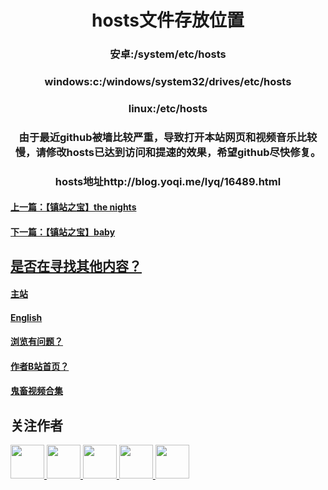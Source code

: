 <html>
<head>
</head>
<body>
      <div style="width:100%;margin:0 auto">
<p><center><h1>hosts文件存放位置</h1></center></p>
<p><center><h3>安卓:/system/etc/hosts</h3></center></p>
<p><center><h3>windows:c:/windows/system32/drives/etc/hosts</h3></center></p>
<p><center><h3>linux:/etc/hosts</h3></center></p>
<p><center><h3>由于最近github被墙比较严重，导致打开本站网页和视频音乐比较慢，请修改hosts已达到访问和提速的效果，希望github尽快修复。</h3></center></p>
<p><center><H3>hosts地址http://blog.yoqi.me/lyq/16489.html</h3></center></p>
<p><h4><a href="7.html">上一篇：【镇站之宝】the nights</h4></p>
<p><h4><a href="9.html">下一篇：【镇站之宝】baby</h4></p>
<p><h2>是否在寻找其他内容？</h2></p>
<p><h4><a href="index.html">主站</a></h4></p>
<p><h4><a href="English.html">English</a></h4></p>
 <p><h4><a href="P.html">浏览有问题？</a></h4></p> 
 <p><h4><a href="https://space.bilibili.com/443161706">作者B站首页？</a></h4></p> 
 <p><h4><a href="video.html">鬼畜视频合集</a></h4></p>
         <p><h2>关注作者</h2></p>
         <p><a href="https://github.com/windows7xiaogeng-bilibili"><img src="https://windows7xiaogeng-bilibili.github.io/w7xg.github.io/github.jpg" width="54" height="54">
      <a href="mailto:xsxg123456@outlook.com"><img src="https://windows7xiaogeng-bilibili.github.io/w7xg.github.io/outlook.gif" width="54" height="54">
        <a href="404.html"><img src="https://windows7xiaogeng-bilibili.github.io/w7xg.github.io/twitter.jpg" width="54" height="54">
          <a href="404.html"><img src="https://windows7xiaogeng-bilibili.github.io/w7xg.github.io/youtube.png" width="54" height="54">  
        <a href="404.html"><img src="https://windows7xiaogeng-bilibili.github.io/w7xg.github.io/facebook.jpg" width="54" height="54"> 
         </div>
           </body>
         </html>
         
